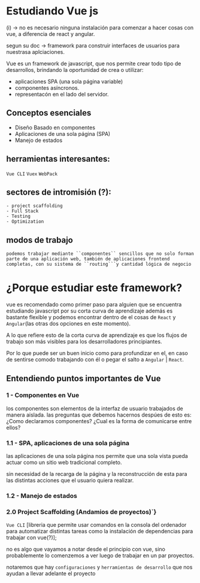 # Estudiando Vue js
(i) -> no es necesario ninguna instalación para comenzar a hacer cosas con vue, a diferencia de react y angular.

segun su doc -> framework para construir interfaces de usuarios para nuestrasa aplciaciones.

Vue es un framework de javascript, que nos permite crear todo tipo de desarrollos, brindando la oportunidad de crea o utilizar:
- aplicaciones SPA (una sola página variable)
- componentes asíncronos.
- representacón  en el lado del servidor.


## Conceptos esenciales
- Diseño Basado en componentes
- Aplicaciones de una sola página (SPA)
- Manejo de estados

## herramientas interesantes:
``Vue CLI``
``Vuex``
``WebPack``

## sectores de intromisión (?):
    - project scaffolding
    - Full Stack
    - Testing
    - Optimization

## modos de trabajo
    podemos trabajar mediante ``componentes`` sencillos que no solo forman parte de una aplicación web, también de aplicaciones frontend completas, con su sistema de ``routing```y cantidad lógica de negocio


# ¿Porque estudiar este framework?
vue es recomendado como primer paso para alguien que se encuentra estudiando javascript por su corta curva de aprendizaje además es bastante flexible y podemos encontrar dentro de el cosas de `React` y `Angular`(las otras dos opciones en este momento).

A lo que refiere esto de la corta curva de aprendizaje es que los flujos de trabajo son más visibles para los desarrolladores principiantes.

Por lo que puede ser un buen inicio como para profundizar en el, en caso de sentirse comodo trabajando con él o pegar el salto a `Angular` | `React`.

## Entendiendo puntos importantes de Vue

### 1 - Componentes en Vue
los componentes son elementos de la interfaz de usuario trabajados de manera aislada.
las preguntas que debemos hacernos despúes de esto es:
¿Como declaramos componentes? 
¿Cual es la forma de comunicarse entre ellos?

### 1.1 - SPA, aplicaciones de una sola página
las aplicaciones de una sola página nos permite que una sola vista pueda actuar como un sitio web tradicional completo.

sin necesidad de la recarga de la página y la reconstrucción de esta para las distintas acciones que el usuario quiera realizar.

### 1.2 - Manejo de estados


### 2.0 Project Scaffolding (Andamios de proyectos)`}
``Vue CLI``
[libreria que permite usar comandos en la consola del ordenador para automatizar distintas tareas como la instalación de dependencias para trabajar con vue(?)];

no es algo que vayamos a notar desde el principio con vue, sino probablemente lo comenzemos a ver luego de trabajar en un par proyectos.

notaremos que hay ``configuraciones`` y ``herramientas de desarrollo`` que nos ayudan a llevar adelante el proyecto

